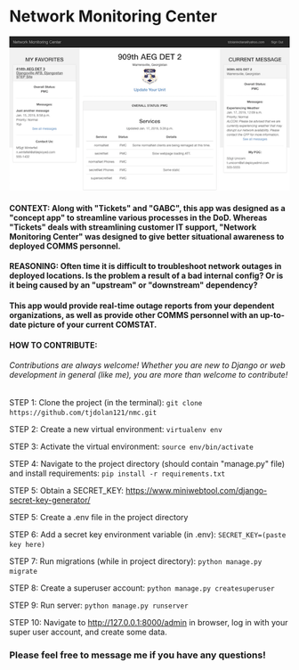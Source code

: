 # Network Monitoring Center

![NMC](static/img/Screenshot.png?raw=true "NMC")

#### CONTEXT: Along with "Tickets" and "GABC", this app was designed as a "concept app" to streamline various processes in the DoD. Whereas "Tickets" deals with streamlining customer IT support, "Network Monitoring Center" was designed to give better situational awareness to deployed COMMS personnel.

#### REASONING: Often time it is difficult to troubleshoot network outages in deployed locations.  Is the problem a result of a bad internal config? Or is it being caused by an "upstream" or "downstream" dependency?

#### This app would provide real-time outage reports from your dependent organizations, as well as provide other COMMS personnel with an up-to-date picture of your current COMSTAT.

#### HOW  TO CONTRIBUTE:

###### Contributions are always welcome!  Whether you are new to Django or web development in general (like me), you are more than welcome to contribute!

STEP 1: Clone the project (in the terminal): ```git clone https://github.com/tjdolan121/nmc.git```

STEP 2: Create a new virtual environment: ```virtualenv env```

STEP 3: Activate the virtual environment: ```source env/bin/activate```

STEP 4: Navigate to the project directory (should contain "manage.py" file) and install requirements: ```pip install -r requirements.txt```

STEP 5: Obtain a SECRET_KEY: https://www.miniwebtool.com/django-secret-key-generator/

STEP 5: Create a .env file in the project directory

STEP 6: Add a secret key environment variable (in .env): ```SECRET_KEY=(paste key here)```

STEP 7: Run migrations (while in project directory): ```python manage.py migrate```

STEP 8: Create a superuser account: ```python manage.py createsuperuser```

STEP 9: Run server: ```python manage.py runserver```

STEP 10: Navigate to http://127.0.0.1:8000/admin in browser, log in with your super user account, and create some data.

### Please feel free to message me if you have any questions!
